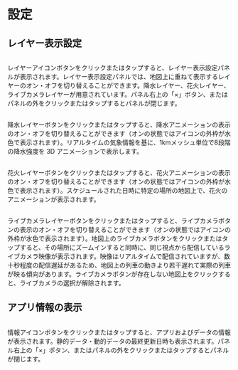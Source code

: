 # 設定

## レイヤー表示設定

<img :src="$withBase('/images/layer-panel.jpg')" style="width: 490px;"> <img :src="$withBase('/images/layer-icon.jpg')" style="width: 49px; vertical-align: top;">

レイヤーアイコンボタンをクリックまたはタップすると、レイヤー表示設定パネルが表示されます。レイヤー表示設定パネルでは、地図上に重ねて表示するレイヤーのオン・オフを切り替えることができます。降水レイヤー、花火レイヤー、ライブカメラレイヤーが用意されています。パネル右上の「×」ボタン、またはパネルの外をクリックまたはタップするとパネルが閉じます。

<img :src="$withBase('/images/weather.jpg')" style="width: 580px;">

降水レイヤーボタンをクリックまたはタップすると、降水アニメーションの表示のオン・オフを切り替えることができます（オンの状態ではアイコンの外枠が水色で表示されます）。リアルタイムの気象情報を基に、1kmメッシュ単位で8段階の降水強度を 3D アニメーションで表示します。

<img :src="$withBase('/images/fireworks.jpg')" style="width: 580px;">

花火レイヤーボタンをクリックまたはタップすると、花火アニメーションの表示のオン・オフを切り替えることができます（オンの状態ではアイコンの外枠が水色で表示されます）。スケジュールされた日時に特定の場所の地図上で、花火のアニメーションが表示されます。

<img :src="$withBase('/images/livecam.jpg')" style="width: 580px;">

ライブカメラレイヤーボタンをクリックまたはタップすると、ライブカメラボタンの表示のオン・オフを切り替えることができます（オンの状態ではアイコンの外枠が水色で表示されます）。地図上のライブカメラボタンをクリックまたはタップすると、その場所にズームインすると同時に、同じ視点から配信しているライブカメラ映像が表示されます。映像はリアルタイムで配信されていますが、数十秒程度の配信遅延があるため、地図上の列車の動きより若干遅れて実際の列車が映る傾向があります。ライブカメラボタンが存在しない地図上をクリックすると、ライブカメラの選択が解除されます。

## アプリ情報の表示

<img :src="$withBase('/images/about-panel.jpg')" style="width: 490px;"> <img :src="$withBase('/images/info-icon.jpg')" style="width: 49px; vertical-align: top;">

情報アイコンボタンをクリックまたはタップすると、アプリおよびデータの情報が表示されます。静的データ・動的データの最終更新日時も表示されます。パネル右上の「×」ボタン、またはパネルの外をクリックまたはタップするとパネルが閉じます。
